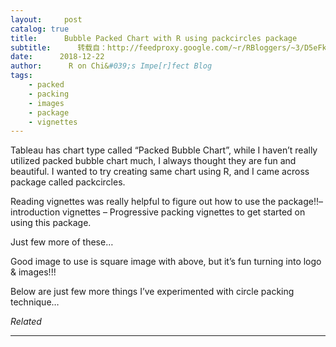 ```yaml
---
layout:     post
catalog: true
title:      Bubble Packed Chart with R using packcircles package
subtitle:      转载自：http://feedproxy.google.com/~r/RBloggers/~3/D5eFkARw6tY/
date:      2018-12-22
author:      R on Chi&#039;s Impe[r]fect Blog
tags:
    - packed
    - packing
    - images
    - package
    - vignettes
---
```






Tableau has chart type called “Packed Bubble Chart”, while I haven’t really utilized packed bubble chart much, I always thought they are fun and beautiful. I wanted to try creating same chart using R, and I came across package called packcircles.

Reading vignettes was really helpful to figure out how to use the package!!– introduction vignettes – Progressive packing vignettes to get started on using this package.

Just few more of these…

Good image to use is square image with above, but it’s fun turning into logo & images!!!

Below are just few more things I’ve experimented with circle packing technique…


*Related*








---
